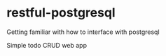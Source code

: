 # restful-postgresql
Getting familiar with how to interface with postgresql

Simple todo CRUD web app
